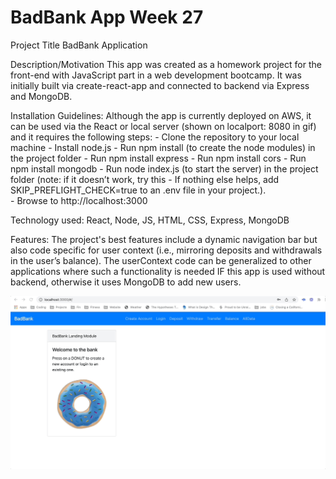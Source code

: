 # BadBank App Week 27

Project Title
      BadBank Application

Description/Motivation
    This app was created as a homework project for the front-end with JavaScript part in a web development bootcamp. It was initially built via create-react-app and connected to backend via Express and MongoDB.

Installation Guidelines: Although the app is currently deployed on AWS, it can be used via the React or local server (shown on localport: 8080 in gif) and it requires the following steps: 
        - Clone the repository to your local machine
        - Install node.js
        - Run npm install (to create the node modules) in the project folder
            - Run npm install express
            - Run npm install cors
            - Run npm install mongodb
        - Run node index.js (to start the server) in the project folder (note: if it doesn’t work, try this  -  If nothing else helps, add SKIP_PREFLIGHT_CHECK=true to an .env file in your project.).  
        - Browse to http://localhost:3000

Technology used: 
     React, Node, JS, HTML, CSS, Express, MongoDB 
     
Features: 
    The project's best features include a dynamic navigation bar but also code specific for user context (i.e., mirroring deposits and withdrawals in the user’s balance). The userContext code can be generalized to other applications where such a functionality is needed IF this app is used without backend, otherwise it uses MongoDB to add new users.

![ReadMEVideo](https://github.com/veraphipps01/BadBank27/blob/main/Badbank.gif)
